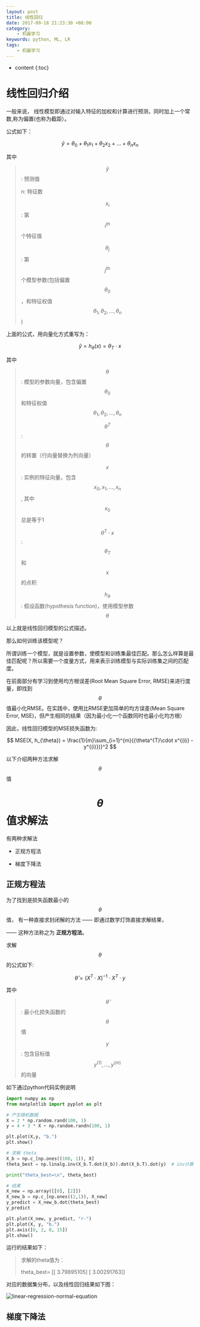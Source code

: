 ```yaml
---
layout: post
title: 线性回归
date: 2017-09-18 21:23:30 +08:00
category:
    - 机器学习
keywords: python, ML, LR
tags:
    - 机器学习
---
```


* content
{:toc}

# 线性回归介绍

一般来说， 线性模型即通过对输入特征的加权和计算进行预测，同时加上一个常数,称为偏置(也称为截距）。

公式如下：

$$
\hat{y}= \theta_0 + \theta_1 x_1 + \theta_2 x_2 + ... + \theta_n x_n
$$

其中
> $$\hat{y}$$: 预测值
>
> n: 特征数
>
> $$x_i$$: 第$$i^{th}$$个特征值
>
> $$\theta_j$$: 第$$j^{th}$$个模型参数(包括偏置$$\theta_0$$，和特征权值$$\theta_1, \theta_2, ..., \theta_n$$)


上面的公式，用向量化方式重写为：

$$
\hat{y}=h_{\theta}(x) = \theta_{T}\cdot x
$$

其中

> $$\theta$$: 模型的参数向量，包含偏置$$\theta_0$$和特征权值$$\theta_1, \theta_2,...,\theta_n$$
>
> $$\theta^{T}$$: $$\theta$$的转置（行向量替换为列向量）
>
> $$x$$: 实例的特征向量，包含$$x_0, x_1, ..., x_n$$, 其中$$x_0$$总是等于1
>
> $$\theta^{T}\cdot x$$: $$\theta_{T}$$和$$x$$的点积
>
> $$h_{\theta}$$: 假设函数(hypothesis function)，使用模型参数$$\theta$$

以上就是线性回归模型的公式描述。

那么如何训练该模型呢？

所谓训练一个模型，就是设置参数，使模型和训练集最佳匹配。那么怎么样算是最佳匹配呢？所以需要一个度量方式，用来表示训练模型与实际训练集之间的匹配度。

在前面部分有学习到使用均方根误差(Root Mean Square Error, RMSE)来进行度量，即找到$$\theta$$值最小化RMSE。在实践中，使用比RMSE更加简单的均方误差(Mean Square Error, MSE)，但产生相同的结果（因为最小化一个函数同时也最小化均方根）

因此，线性回归模型的MSE损失函数为:

$$
MSE(X, h_{\theta}) = \frac{1}{m}\sum_{i=1}^{m}{(\theta^{T}\cdot x^{(i)} - y^{(i)})}^2
$$

以下介绍两种方法求解$$\theta$$值


# $$\theta$$值求解法

有两种求解法

- 正规方程法

- 梯度下降法

## 正规方程法

为了找到是损失函数最小的$$\theta$$值， 有一种直接求封闭解的方法 —— 即通过数学灯饰直接求解结果，

—— 这种方法称之为 **正规方程法**。

求解$$\theta$$的公式如下:

$$
\hat{\theta} = (X^T \cdot X)^{-1} \cdot X^T \cdot y
$$

其中
> $$\hat{\theta}$$: 最小化损失函数的$$\theta$$值
>
> $$y$$: 包含目标值$$y^{(1)},..., y^{(m)}$$的向量

如下通过python代码实例说明

```python
import numpy as np
from matplotlib import pyplot as plt

# 产生随机数据
X = 2 * np.random.rand(100, 1)
y = 4 + 3 * X + np.random.randn(100, 1)

plt.plot(X,y, "b.")
plt.show()

# 求解 theta
X_b = np.c_[np.ones((100, 1)), X]
theta_best = np.linalg.inv(X_b.T.dot(X_b)).dot(X_b.T).dot(y)  # inv计算矩阵的逆， dot()方法用于矩阵乘法

print("theta_best=\n", theta_best)

# 结果
X_new = np.array([[0], [2]])
X_new_b = np.c_[np.ones((2,1)), X_new]
y_predict = X_new_b.dot(theta_best)
y_predict

plt.plot(X_new, y_predict, "r-")
plt.plot(X, y, "b.")
plt.axis([0, 2, 0, 15])
plt.show()
```

运行的结果如下：
> 求解的theta值为：
>
> theta_best=
>    [[ 3.79895105]
>    [ 3.00291763]]

对应的数据集分布，以及线性回归结果如下图：

![linear-regression-normal-equation](/images/ml/linear-regression-normal-equation.png)

## 梯度下降法

